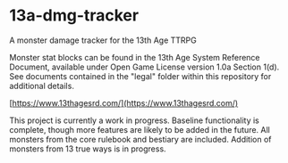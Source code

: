 # 13a-dmg-tracker
A monster damage tracker for the 13th Age TTRPG

Monster stat blocks can be found in the 13th Age System Reference Document, available under Open Game License version 1.0a Section 1(d).  See documents contained in the "legal" folder within this repository for additional details.

[https://www.13thagesrd.com/](https://www.13thagesrd.com/)


This project is currently a work in progress.  Baseline functionality is complete, though more features are likely to be added in the future.  All monsters from the core rulebook and bestiary are included.  Addition of monsters from 13 true ways is in progress.